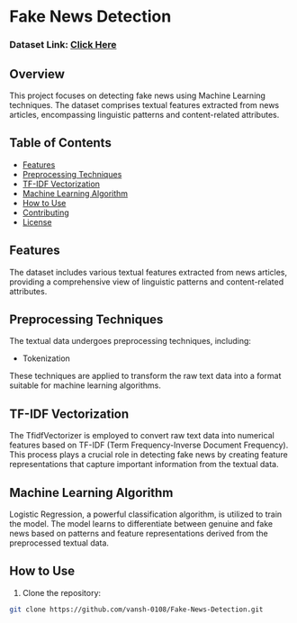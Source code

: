 
# Fake News Detection
### Dataset Link: [Click Here](https://drive.google.com/drive/folders/1wrbwT-G9HBjpiVDR6h2l3ZKDRCkQ1CeG?usp=sharing)

## Overview

This project focuses on detecting fake news using Machine Learning techniques. The dataset comprises textual features extracted from news articles, encompassing linguistic patterns and content-related attributes.

## Table of Contents

- [Features](#features)
- [Preprocessing Techniques](#preprocessing-techniques)
- [TF-IDF Vectorization](#tf-idf-vectorization)
- [Machine Learning Algorithm](#machine-learning-algorithm)
- [How to Use](#how-to-use)
- [Contributing](#contributing)
- [License](#license)

## Features

The dataset includes various textual features extracted from news articles, providing a comprehensive view of linguistic patterns and content-related attributes.

## Preprocessing Techniques

The textual data undergoes preprocessing techniques, including:
- Tokenization

These techniques are applied to transform the raw text data into a format suitable for machine learning algorithms.

## TF-IDF Vectorization

The TfidfVectorizer is employed to convert raw text data into numerical features based on TF-IDF (Term Frequency-Inverse Document Frequency). This process plays a crucial role in detecting fake news by creating feature representations that capture important information from the textual data.

## Machine Learning Algorithm

Logistic Regression, a powerful classification algorithm, is utilized to train the model. The model learns to differentiate between genuine and fake news based on patterns and feature representations derived from the preprocessed textual data.

## How to Use

1. Clone the repository:

```bash
git clone https://github.com/vansh-0108/Fake-News-Detection.git
